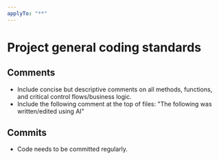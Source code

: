 ```yaml
---
applyTo: "**"
---
```

# Project general coding standards

## Comments
- Include concise but descriptive comments on all methods, functions, and critical control flows/business logic.
- Include the following comment at the top of files: "The following was written/edited using AI"

## Commits
- Code needs to be committed regularly.